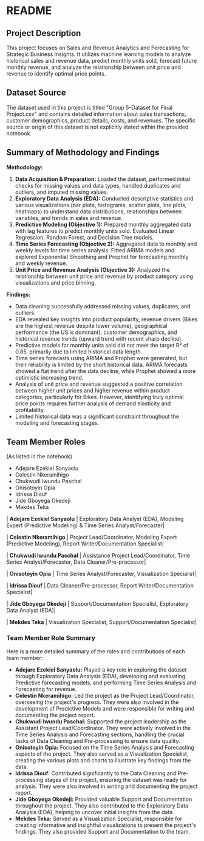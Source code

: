 # README

## Project Description
This project focuses on Sales and Revenue Analytics and Forecasting for Strategic Business Insights. It utilizes machine learning models to analyze historical sales and revenue data, predict monthly units sold, forecast future monthly revenue, and analyze the relationship between unit price and revenue to identify optimal price points.

## Dataset Source
The dataset used in this project is titled "Group 5-Dataset for Final Project.csv" and contains detailed information about sales transactions, customer demographics, product details, costs, and revenues. The specific source or origin of this dataset is not explicitly stated within the provided notebook.

## Summary of Methodology and Findings

**Methodology:**
1.  **Data Acquisition & Preparation:** Loaded the dataset, performed initial checks for missing values and data types, handled duplicates and outliers, and imputed missing values.
2.  **Exploratory Data Analysis (EDA):** Conducted descriptive statistics and various visualizations (bar plots, histograms, scatter plots, line plots, heatmaps) to understand data distributions, relationships between variables, and trends in sales and revenue.
3.  **Predictive Modeling (Objective 1):** Prepared monthly aggregated data with lag features to predict monthly units sold. Evaluated Linear Regression, Random Forest, and Decision Tree models.
4.  **Time Series Forecasting (Objective 2):** Aggregated data to monthly and weekly levels for time series analysis. Fitted ARIMA models and explored Exponential Smoothing and Prophet for forecasting monthly and weekly revenue.
5.  **Unit Price and Revenue Analysis (Objective 3):** Analyzed the relationship between unit price and revenue by product category using visualizations and price binning.

**Findings:**
- Data cleaning successfully addressed missing values, duplicates, and outliers.
- EDA revealed key insights into product popularity, revenue drivers (Bikes are the highest revenue despite lower volume), geographical performance (the US is dominant), customer demographics, and historical revenue trends (upward trend with recent sharp decline).
- Predictive models for monthly units sold did not meet the target R² of 0.85, primarily due to limited historical data length.
- Time series forecasts using ARIMA and Prophet were generated, but their reliability is limited by the short historical data. ARIMA forecasts showed a flat trend after the data decline, while Prophet showed a more optimistic increasing trend.
- Analysis of unit price and revenue suggested a positive correlation between higher unit prices and higher revenue within product categories, particularly for Bikes. However, identifying truly optimal price points requires further analysis of demand elasticity and profitability.
- Limited historical data was a significant constraint throughout the modeling and forecasting stages.

## Team Member Roles
(As listed in the notebook)
- Adejare Ezekiel Sanyaolu
- Celestin Nkeramihigo
- Chukwudi Iwundu Paschal
- Onisotoyin Opia
- Idrissa Diouf
- Jide Gboyega Okedeji
- Mekdes Teka

| **Adejare Ezekiel Sanyaolu** | Exploratory Data Analyst (EDA), Modeling Expert (Predictive Modeling) & Time Series Analyst/Forecaster|

| **Celestin Nkeramihigo**     | Project Lead/Coordinator, Modeling Expert (Predictive Modeling), Report Writer/Documentation Specialist|

| **Chukwudi Iwundu Paschal**  | Assistance Project Lead/Coordinator, Time Series Analyst/Forecaster, Data Cleaner/Pre-processor|

| **Onisotoyin Opia**          | Time Series Analyst/Forecaster, Visualization Specialist|

| **Idrissa Diouf**            | Data Cleaner/Pre-processor, Report Writer/Documentation Specialist|

| **Jide Gboyega Okedeji**     | Support/Documentation Specialist, Exploratory Data Analyst (EDA)|

| **Mekdes Teka**              | Visualization Specialist, Support/Documentation Specialist|


### **Team Member Role Summary**

Here is a more detailed summary of the roles and contributions of each team member:

*   **Adejare Ezekiel Sanyaolu:** Played a key role in exploring the dataset through Exploratory Data Analysis (EDA), developing and evaluating Predictive forecasting models, and performing Time Series Analysis and Forecasting for revenue.
*   **Celestin Nkeramihigo:** Led the project as the Project Lead/Coordinator, overseeing the project's progress. They were also involved in the development of Predictive Models and were responsible for writing and documenting the project report.
*   **Chukwudi Iwundu Paschal:** Supported the project leadership as the Assistant Project Lead/Coordinator. They were actively involved in the Time Series Analysis and Forecasting sections, handling the crucial tasks of Data Cleaning and Pre-processing to ensure data quality.
*   **Onisotoyin Opia:** Focused on the Time Series Analysis and Forecasting aspects of the project. They also served as a Visualization Specialist, creating the various plots and charts to illustrate key findings from the data.
*   **Idrissa Diouf:** Contributed significantly to the Data Cleaning and Pre-processing stages of the project, ensuring the dataset was ready for analysis. They were also involved in writing and documenting the project report.
*   **Jide Gboyega Okedeji:** Provided valuable Support and Documentation throughout the project. They also contributed to the Exploratory Data Analysis (EDA), helping to uncover initial insights from the data.
*   **Mekdes Teka:** Served as a Visualization Specialist, responsible for creating informative and insightful visualizations to present the project's findings. They also provided Support and Documentation to the team.
